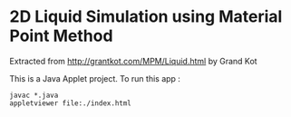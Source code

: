 # 2D Liquid Simulation using Material Point Method

Extracted from http://grantkot.com/MPM/Liquid.html by Grand Kot

This is a Java Applet project. To run this app :

```
javac *.java
appletviewer file:./index.html
```
